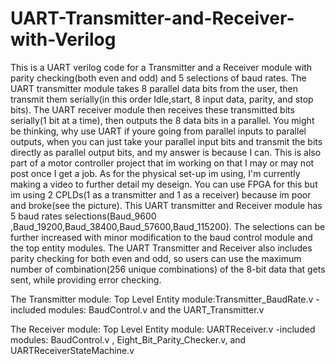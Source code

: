 # UART-Transmitter-and-Receiver-with-Verilog
This is a UART verilog code for a Transmitter and a Receiver module with parity checking(both even and odd) and 5 selections of baud rates. 
The UART transmitter module takes 8 parallel data bits from the user, then transmit them serially(in this order Idle,start, 8 input data, parity, and stop bits). The UART receiver module then receives these transmitted bits serially(1 bit at a time), then outputs the 8 data bits in a parallel. You might be thinking, why use UART if youre going from parallel inputs to parallel outputs, when you can just take your parallel input bits and transmit the bits directly as parallel output bits, and my answer is because I can. This is also part of a motor controller project that im working on that I may or may not post once I get a job. As for the physical set-up im using, I'm currently making a video to further detail my deseign. You can use FPGA for this but im using 2 CPLDs(1 as a transmitter and 1 as a receiver) because im poor and broke(see the picture).  This UART transmitter and Receiver module has 5 baud rates selections(Baud_9600 ,Baud_19200,Baud_38400,Baud_57600,Baud_115200). The selections can be further increased with minor modification to the baud control module and the top entity modules. The UART Transmitter and Receiver also includes parity checking for both even and odd, so users can use the maximum number of combination(256 unique combinations) of the 8-bit data that gets sent, while providing error checking. 


The Transmitter module:
Top Level Entity module:Transmitter_BaudRate.v
-included modules: BaudControl.v and the UART_Transmitter.v

The Receiver module:
Top Level Entity module: UARTReceiver.v
-included modules: BaudControl.v , Eight_Bit_Parity_Checker.v, and UARTReceiverStateMachine.v
